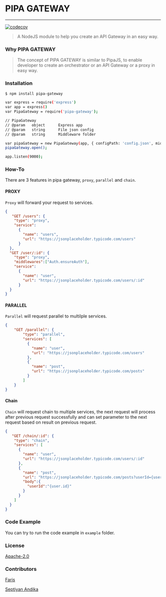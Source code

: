 # PIPA GATEWAY 
---
[![codecov](https://codecov.io/gh/SeptiyanAndika/pipa-gateway/branch/master/graph/badge.svg)](https://codecov.io/gh/SeptiyanAndika/pipa-gateway)

> A NodeJS module to help you create an API Gateway in an easy way.

### Why PIPA GATEWAY

> The concept of PIPA GATEWAY is similar to PipaJS, to enable developer to create an orchestrator or an API Gateway or a proxy in easy way.

### Installation

```bash
$ npm install pipa-gateway

var express = require('express')
var app = express()
var PipaGateway = require('pipa-gateway');

// PipaGateway
// @param   object      Express app
// @param   string      File json config
// @param   string      Middleware folder

var pipaGateway = new PipaGateway(app, { configPath: 'config.json', middlewarePath: 'middleware' });
pipaGateway.open();

app.listen(9000);

```

### How-To

There are 3 features in pipa gateway, `proxy`, `parallel` and `chain`.

#### PROXY
`Proxy` will forward your request to services.
```json
{
   "GET /users": {
    "type": "proxy",
    "service":
      {
        "name": "users",
        "url": "https://jsonplaceholder.typicode.com/users"
      }
  },
  "GET /user/:id": {
    "type": "proxy",
    "middlewares":["Auth.ensureAuth"],
    "service":
      {
        "name": "user",
        "url": "https://jsonplaceholder.typicode.com/users/:id"
      }
  }
}
```

#### PARALLEL
`Parallel` will request parallel to multilple services.
```json
{
    "GET /parallel": {
        "type": "parallel",
        "services": [
          {
            "name": "user",
            "url": "https://jsonplaceholder.typicode.com/users"
          },
          {
            "name": "post",
            "url": "https://jsonplaceholder.typicode.com/posts"
          }
        ]
    }
}
```

#### Chain
`Chain` will request chain to multiple services, the next request will process after previous request successfully and can set parameter to the next request based on result on previous request.
```json
{
   "GET /chain/:id": {
    "type": "chain",
    "services": [
      {
        "name": "user",
        "url": "https://jsonplaceholder.typicode.com/users/:id"
      },
      {
        "name": "post",
        "url": "https://jsonplaceholder.typicode.com/posts?userId={user.id}",
        "body":{
          "userId":"{user.id}"
        }
      }
    ]
  }
}
```


### Code Example

You can try to run the code example in `example` folder.

### License

[Apache-2.0](LICENSE)

### Contributors
[Faris](https://github.com/madebyais)

[Septiyan Andika](https://github.com/septiyanandika)
